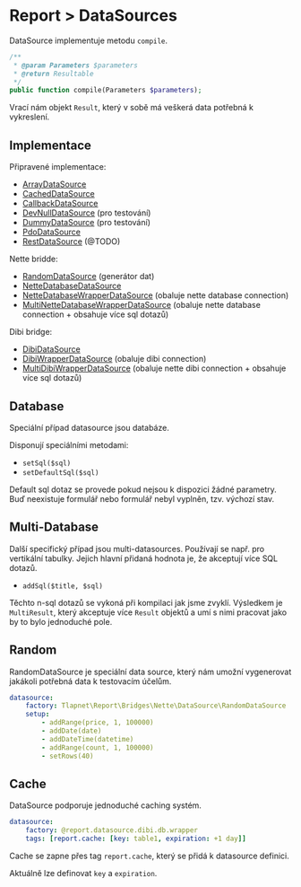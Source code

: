 # Report > DataSources

DataSource implementuje metodu `compile`.

```php
/**
 * @param Parameters $parameters
 * @return Resultable
 */
public function compile(Parameters $parameters);
```

Vrací nám objekt `Result`, který v sobě má veškerá data potřebná k vykreslení.

## Implementace

Připravené implementace:

- [ArrayDataSource](https://git.ispa.cz/libs/report/blob/master/src/DataSources/ArrayDataSource.php)
- [CachedDataSource](https://git.ispa.cz/libs/report/blob/master/src/DataSources/CachedDataSource.php)
- [CallbackDataSource](https://git.ispa.cz/libs/report/blob/master/src/DataSources/CallbackDataSource.php)
- [DevNullDataSource](https://git.ispa.cz/libs/report/blob/master/src/DataSources/DevNullDataSource.php) (pro testování)
- [DummyDataSource](https://git.ispa.cz/libs/report/blob/master/src/DataSources/DummyDataSource.php) (pro testování)
- [PdoDataSource](https://git.ispa.cz/libs/report/blob/master/src/DataSources/PdoDataSource.php)
- [RestDataSource](https://git.ispa.cz/libs/report/blob/master/src/DataSources/RestDataSource.php) (@TODO)

Nette bridde:

- [RandomDataSource](https://git.ispa.cz/libs/report/blob/master/src/Bridges/Nette/DataSources/RandomDataSource.php) (generátor dat)
- [NetteDatabaseDataSource](https://git.ispa.cz/libs/report/blob/master/src/Bridges/Nette/Database/DataSources/NetteDatabaseDataSource.php)
- [NetteDatabaseWrapperDataSource](https://git.ispa.cz/libs/report/blob/master/src/Bridges/Nette/Database/DataSources/NetteDatabaseWrapperDataSource.php) (obaluje nette database connection)
- [MultiNetteDatabaseWrapperDataSource](https://git.ispa.cz/libs/report/blob/master/src/Bridges/Nette/Database/DataSources/MultiNetteDatabaseWrapperDataSource.php) (obaluje nette database connection + obsahuje více sql dotazů)

Dibi bridge:

- [DibiDataSource](https://git.ispa.cz/libs/report/blob/master/src/Bridges/Dibi/DataSources/DibiDataSource.php)
- [DibiWrapperDataSource](https://git.ispa.cz/libs/report/blob/master/src/Bridges/Dibi/DataSources/DibiWrapperDataSource.php) (obaluje dibi connection)
- [MultiDibiWrapperDataSource](https://git.ispa.cz/libs/report/blob/master/src/Bridges/Dibi/DataSources/MultiDibiWrapperDataSource.php) (obaluje nette dibi connection + obsahuje více sql dotazů)

## Database

Speciální případ datasource jsou databáze. 

Disponují speciálními metodami:

- `setSql($sql)`
- `setDefaultSql($sql)`

Default sql dotaz se provede pokud nejsou k dispozici žádné parametry. Buď neexistuje formulář nebo formulář nebyl vyplněn, tzv. výchozí stav.

## Multi-Database

Další specifický případ jsou multi-datasources. Používají se např. pro vertikální tabulky. Jejich hlavní přidaná hodnota je, že akceptují více SQL dotazů.

- `addSql($title, $sql)`

Těchto n-sql dotazů se vykoná při kompilaci jak jsme zvyklí. Výsledkem je `MultiResult`, který akceptuje více `Result` objektů a umí s nimi pracovat jako by to bylo jednoduché pole. 

## Random

RandomDataSource je speciální data source, který nám umožní vygenerovat jakákoli potřebná data k testovacím účelům.

```yaml
datasource:
    factory: Tlapnet\Report\Bridges\Nette\DataSource\RandomDataSource
    setup:
        - addRange(price, 1, 100000)
        - addDate(date)
        - addDateTime(datetime)
        - addRange(count, 1, 100000)
        - setRows(40)
```

## Cache

DataSource podporuje jednoduché caching systém. 

```yaml
datasource:
    factory: @report.datasource.dibi.db.wrapper
    tags: [report.cache: [key: table1, expiration: +1 day]]
```

Cache se zapne přes tag `report.cache`, který se přidá k datasource definici.

Aktuálně lze definovat `key` a `expiration`.
